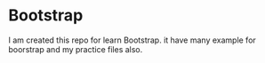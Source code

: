 # Bootstrap
I am created this repo for learn Bootstrap.
it have many example for boorstrap and my practice files also.
